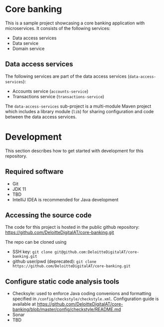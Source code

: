 # Core banking

This is a sample project showcasing a core banking application with microservices. It consists of the following services:

- Data access services
- Data service
- Domain service

## Data access services

The following services are part of the data access services (`data-access-services`):

- Accounts service (`accounts-service`)
- Transactions service (`transactions-service`)

The `data-access-services` sub-project is a multi-module Maven project which includes a library module (`lib`) for sharing configuration and code between the data access services.

# Development

This section describes how to get started with development for this repository.

## Required software

- Git
- JDK 11
- TBD
- IntelliJ IDEA is recommended for Java development

## Accessing the source code

The code for this project is hosted in the public github repository:
https://github.com/DeloitteDigitalAT/core-banking.git

The repo can be cloned using
- SSH key: `git clone git@github.com:DeloitteDigitalAT/core-banking.git`
- github user/pwd (deprecated):
`git clone https://github.com/DeloitteDigitalAT/core-banking.git`


## Configure static code analysis tools
- Checksyle: used to enforce Java coding convenions and formatting specified in `/config/checkstyle/checkstyle.xml`.
Configuration guide is available at https://github.com/DeloitteDigitalAT/core-banking/blob/master/config/checkstyle/README.md
- Sonar
- TBD

